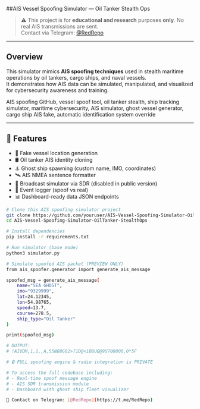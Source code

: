 <!--
#️⃣ Tags:
AIS spoofing simulator, vessel identity manipulator, oil tanker stealth, ship ghost tool, AIS NMEA spoofer, cargo ship cloaking, SDR spoof simulator, maritime cyber ops, AIS red teaming, ghost fleet generator, RedRepo, stealth vessel sim, dark sea tools, spoofed location marine, illegal AIS activity analysis

📚 Keywords:
AIS vessel spoof tool, fake ship AIS signal, oil tanker hiding tool, ship tracking deception simulator, ghost fleet simulator GitHub, maritime threat simulator, AIS SDR fake packets, RedRepo AIS project, AIS security tool, spoof marine tracker, stealth ship creator, AIS location override API
-->

##AIS Vessel Spoofing Simulator — Oil Tanker Stealth Ops

> ⚠️ This project is for **educational and research** purposes **only**. No real AIS transmissions are sent.  
> Contact via Telegram: [@RedRepo](https://t.me/RedRepo)

---

## Overview

This simulator mimics **AIS spoofing techniques** used in stealth maritime operations by oil tankers, cargo ships, and naval vessels.  
It demonstrates how AIS data can be simulated, manipulated, and visualized for cybersecurity awareness and training.

AIS spoofing GitHub, vessel spoof tool, oil tanker stealth, ship tracking simulator, maritime cybersecurity, AIS simulator, ghost vessel generator, cargo ship AIS fake, automatic identification system override


---

## 🧰 Features

- 📍 Fake vessel location generation
- 🛢️ Oil tanker AIS identity cloning
- ⚓ Ghost ship spawning (custom name, IMO, coordinates)
- 🛰️ AIS NMEA sentence formatter
- 📡 Broadcast simulator via SDR (disabled in public version)
- 🧾 Event logger (spoof vs real)
- 📊 Dashboard-ready data JSON endpoints

```bash
# Clone this AIS spoofing simulator project
git clone https://github.com/youruser/AIS-Vessel-Spoofing-Simulator-OilTanker-StealthOps.git
cd AIS-Vessel-Spoofing-Simulator-OilTanker-StealthOps

# Install dependencies
pip install -r requirements.txt

# Run simulator (base mode)
python3 simulator.py

# Simulate spoofed AIS packet (PREVIEW ONLY)
from ais_spoofer.generator import generate_ais_message

spoofed_msg = generate_ais_message(
    name="SEA GHOST", 
    imo="9329999", 
    lat=24.12345, 
    lon=54.98765, 
    speed=13.7, 
    course=278.5, 
    ship_type="Oil Tanker"
)

print(spoofed_msg)

# OUTPUT:
# !AIVDM,1,1,,A,55NB8G02>?1D@<1B8UQ@9U700000,0*5F

# 🔒 FULL spoofing engine & radio integration is PRIVATE

# To access the full codebase including:
# - Real-time spoof message engine
# - AIS SDR transmission module
# - Dashboard with ghost ship fleet visualizer

📩 Contact on Telegram: [@RedRepo](https://t.me/RedRepo)
